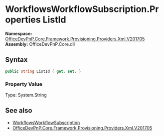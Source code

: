 # WorkflowsWorkflowSubscription.Properties ListId
  

**Namespace:** [OfficeDevPnP.Core.Framework.Provisioning.Providers.Xml.V201705](OfficeDevPnP.Core.Framework.Provisioning.Providers.Xml.V201705.md)  
**Assembly:** OfficeDevPnP.Core.dll  
## Syntax
```C#
public string ListId { get; set; }
```

### Property Value
Type: System.String  

## See also
- [WorkflowsWorkflowSubscription](OfficeDevPnP.Core.Framework.Provisioning.Providers.Xml.V201705.WorkflowsWorkflowSubscription.md) 
- [OfficeDevPnP.Core.Framework.Provisioning.Providers.Xml.V201705](OfficeDevPnP.Core.Framework.Provisioning.Providers.Xml.V201705.md) 
